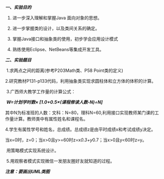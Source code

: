 ***一、实验目的***

1. 进一步深入理解和掌握Java 面向对象的思想。

2. 进一步掌握类的设计，以及类间关系的确定。

3. 掌握Java接口和抽象类的使用，初步学会应用设计模式

4. 熟练使用Eclipse、NetBeans等集成开发工具。


***二、实验题目***

​	1.求两点之间的距离(参考P203Math类、P58 Point类的定义)  

​	2.研究教材P131-p133代码，利用抽象类实现求圆柱体和立方体的体积的计算。

​	3.广西师大教学工作量的计算公式：

​	      ***W=计划学时数× [1.0+0.5×(课程修读人数-N)÷N]***

​	      其中N为标准班的人数：文科：N=80，理科N=60,利用接口实现教师某门课的工作量计算。教师类中有属性姓名和课程名。

​	4.学生有属性学号和姓名，总成绩。总成绩z是由平时成绩x和考试成绩y决定。

​			当x=0时，z=0；当x>0且y>=60时z=x*0.3+y*0.7；当x>0且y<60时z=y。

​			用策略模式实现系统设计。

​	5.用观察者模式实现微信一发朋友圈好友就知道的过程。



 ***注意：要画出UML类图***